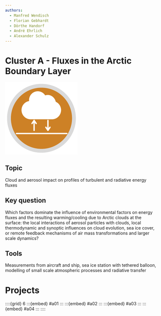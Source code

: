 ```yaml
---
authors:
  - Manfred Wendisch
  - Florian Gebhardt
  - Dörthe Handorf
  - André Ehrlich
  - Alexander Schulz
---
```

# Cluster A - Fluxes in the Arctic Boundary Layer 

[![Icon of Cluster A](../logos/icon_a.png)](https://www.ac3-tr.de/projects/cluster-a/)

## Topic

Cloud and aerosol impact on profiles of turbulent and radiative energy fluxes

## Key question

Which factors dominate the influence of environmental factors on energy fluxes and the resulting warming/cooling due to Arctic clouds at the surface: the local interactions of aerosol particles with clouds, local thermodynamic and synoptic influences on cloud evolution, sea ice cover, or remote feedback mechanisms of air mass transformations and larger scale dynamics?

## Tools

Measurements from aircraft and ship, sea ice station with tethered balloon, modelling of small scale atmospheric processes and radiative transfer

# Projects

::::{grid} 6
:::{embed} #a01
:::
:::{embed} #a02
:::
:::{embed} #a03
:::
:::{embed} #a04
:::
::::

